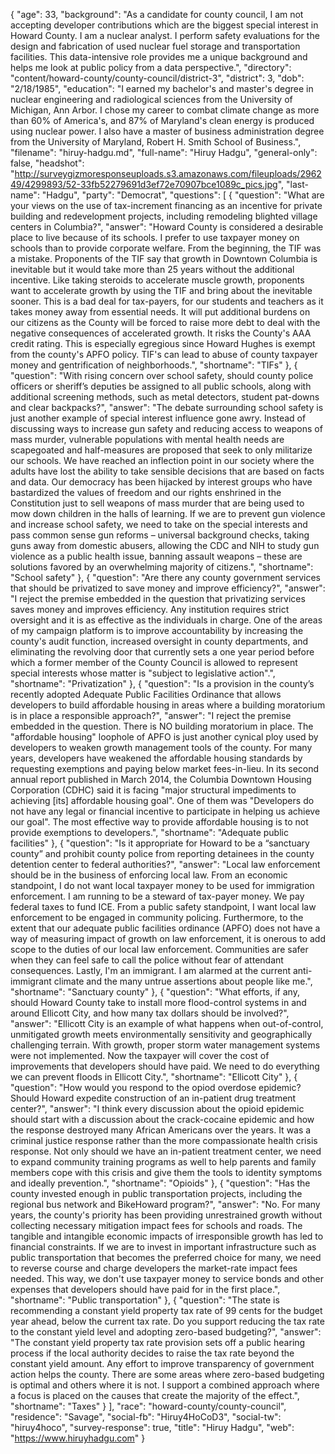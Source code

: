 {
  "age": 33,
  "background": "As a candidate for county council, I am not accepting developer contributions which are the biggest special interest in Howard County. I am a nuclear analyst. I perform safety evaluations for the design and fabrication of used nuclear fuel storage and transportation facilities. This data-intensive role provides me a unique background and helps me look at public policy from a data perspective.",
  "directory": "content/howard-county/county-council/district-3",
  "district": 3,
  "dob": "2/18/1985",
  "education": "I earned my bachelor's and master's degree in nuclear engineering and radiological sciences from the University of Michigan, Ann Arbor. I chose my career to combat climate change as more than 60% of America's, and 87% of Maryland's clean energy is produced using nuclear power. I also have a master of business administration degree from the University of Maryland, Robert H. Smith School of Business.",
  "filename": "hiruy-hadgu.md",
  "full-name": "Hiruy Hadgu",
  "general-only": false,
  "headshot": "http://surveygizmoresponseuploads.s3.amazonaws.com/fileuploads/296249/4299893/52-33fb52279691d3ef72e70907bce1089c_pics.jpg",
  "last-name": "Hadgu",
  "party": "Democrat",
  "questions": [
    {
      "question": "What are your views on the use of tax-increment financing as an incentive for private building and redevelopment projects, including remodeling blighted village centers in Columbia?",
      "answer": "Howard County is considered a desirable place to live because of its schools. I prefer to use taxpayer money on schools than to provide corporate welfare.  From the beginning, the TIF was a mistake. Proponents of the TIF say that growth in Downtown Columbia is inevitable but it would take more than 25 years without the additional incentive. Like taking steroids to accelerate muscle growth, proponents want to accelerate growth by using the TIF and bring about the inevitable sooner.  This is a bad deal for tax-payers, for our students and teachers as it takes money away from essential needs. It will put additional burdens on our citizens as the County will be forced to raise more debt to deal with the negative consequences of accelerated growth. It risks the County's AAA credit rating.  This is especially egregious since Howard Hughes is exempt from the county's APFO policy. TIF's can lead to abuse of county taxpayer money and gentrification of neighborhoods.",
      "shortname": "TIFs"
    },
    {
      "question": "With rising concern over school safety, should county police officers or sheriff’s deputies be assigned to all public schools, along with additional screening methods, such as metal detectors, student pat-downs and clear backpacks?",
      "answer": "The debate surrounding school safety is just another example of special interest influence gone awry. Instead of discussing ways to increase gun safety and reducing access to weapons of mass murder, vulnerable populations with mental health needs are scapegoated and half-measures are proposed that seek to only militarize our schools.  We have reached an inflection point in our society where the adults have lost the ability to take sensible decisions that are based on facts and data. Our democracy has been hijacked by interest groups who have bastardized the values of freedom and our rights enshrined in the Constitution just to sell weapons of mass murder that are being used to mow down children in the halls of learning.  If we are to prevent gun violence and increase school safety, we need to take on the special interests and pass common sense gun reforms – universal background checks, taking guns away from domestic abusers, allowing the CDC and NIH to study gun violence as a public health issue, banning assault weapons – these are solutions favored by an overwhelming majority of citizens.",
      "shortname": "School safety"
    },
    {
      "question": "Are there any county government services that should be privatized to save money and improve efficiency?",
      "answer": "I reject the premise embedded in the question that privatizing services saves money and improves efficiency. Any institution requires strict oversight and it is as effective as the individuals in charge.   One of the areas of my campaign platform is to improve accountability by increasing the county's audit function, increased oversight in county departments, and eliminating the revolving door that currently sets a one year period before which a former member of the County Council is allowed to represent special interests whose matter is \"subject to legislative action\".",
      "shortname": "Privatization"
    },
    {
      "question": "Is a provision in the county’s recently adopted Adequate Public Facilities Ordinance that allows developers to build affordable housing in areas where a building moratorium is in place a responsible approach?",
      "answer": "I reject the premise embedded in the question. There is NO building moratorium in place.   The \"affordable housing\" loophole of APFO is just another cynical ploy used by developers to weaken growth management tools of the county. For many years, developers have weakened the affordable housing standards by requesting exemptions and paying below market fees-in-lieu.  In its second annual report published in March 2014, the Columbia Downtown Housing Corporation (CDHC) said it is facing \"major structural impediments to achieving [its] affordable housing goal\". One of them was \"Developers do not have any legal or financial incentive to participate in helping us achieve our goal\".  The most effective way to provide affordable housing is to not provide exemptions to developers.",
      "shortname": "Adequate public facilities"
    },
    {
      "question": "Is it appropriate for Howard to be a “sanctuary county” and prohibit county police from reporting detainees in the county detention center to federal authorities?",
      "answer": "Local law enforcement should be in the business of enforcing local law.  From an economic standpoint, I do not want local taxpayer money to be used for immigration enforcement. I am running to be a steward of tax-payer money. We pay federal taxes to fund ICE.  From a public safety standpoint, I want local law enforcement to be engaged in community policing. Furthermore, to the extent that our adequate public facilities ordinance (APFO) does not have a way of measuring impact of growth on law enforcement, it is onerous to add scope to the duties of our local law enforcement. Communities are safer when they can feel safe to call the police without fear of attendant consequences.  Lastly, I'm an immigrant. I am alarmed at the current anti-immigrant climate and the many untrue assertions about people like me.",
      "shortname": "Sanctuary county"
    },
    {
      "question": "What efforts, if any, should Howard County take to install more flood-control systems in and around Ellicott City, and how many tax dollars should be involved?",
      "answer": "Ellicott City is an example of what happens when out-of-control, unmitigated growth meets environmentally sensitivity and geographically challenging terrain.   With growth, proper storm water management systems were not implemented. Now the taxpayer will cover the cost of improvements that developers should have paid. We need to do everything we can prevent floods in Ellicott City.",
      "shortname": "Ellicott City"
    },
    {
      "question": "How would you respond to the opiod overdose epidemic? Should Howard expedite construction of an in-patient drug treatment center?",
      "answer": "I think every discussion about the opioid epidemic should start with a discussion about the crack-cocaine epidemic and how the response destroyed many African Americans over the years. It was a criminal justice response rather than the more compassionate health crisis response.   Not only should we have an in-patient treatment center, we need to expand community training programs as well to help parents and family members cope with this crisis and give them the tools to identity symptoms and ideally prevention.",
      "shortname": "Opioids"
    },
    {
      "question": "Has the county invested enough in public transportation projects, including the regional bus network and BikeHoward program?",
      "answer": "No. For many years, the county's priority has been providing unrestrained growth without collecting necessary mitigation impact fees for schools and roads. The tangible and intangible economic impacts of irresponsible growth has led to financial constraints.   If we are to invest in important infrastructure such as public transportation that becomes the preferred choice for many, we need to reverse course and charge developers the market-rate impact fees needed. This way, we don't use taxpayer money to service bonds and other expenses that developers should have paid for in the first place.",
      "shortname": "Public transportation"
    },
    {
      "question": "The state is recommending a constant yield property tax rate of 99 cents for the budget year ahead, below the current tax rate. Do you support reducing the tax rate to the constant yield level and adopting zero-based budgeting?",
      "answer": "The constant yield property tax rate provision sets off a public hearing process if the local authority decides to raise the tax rate beyond the constant yield amount. Any effort to improve transparency of government action helps the county.   There are some areas where zero-based budgeting is optimal and others where it is not. I support a combined approach where a focus is placed on the causes that create the majority of the effect.",
      "shortname": "Taxes"
    }
  ],
  "race": "howard-county/county-council",
  "residence": "Savage",
  "social-fb": "Hiruy4HoCoD3",
  "social-tw": "hiruy4hoco",
  "survey-response": true,
  "title": "Hiruy Hadgu",
  "web": "https://www.hiruyhadgu.com"
}
